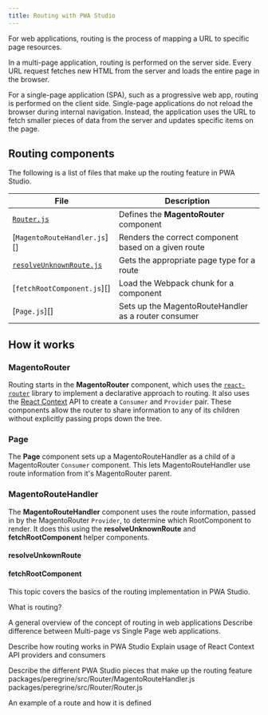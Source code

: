 ```yaml
---
title: Routing with PWA Studio
---
```


For web applications, routing is the process of mapping a URL to specific page resources.

In a multi-page application, routing is performed on the server side.
Every URL request fetches new HTML from the server and loads the entire page in the browser.

For a single-page application (SPA), such as a progressive web app, routing is performed on the client side.
Single-page applications do not reload the browser during internal navigation.
Instead, the application uses the URL to fetch smaller pieces of data from the server and updates specific items on the page.

## Routing components

The following is a list of files that make up the routing feature in PWA Studio.

| File                         | Description                                          |
| ---------------------------- | ---------------------------------------------------- |
| [`Router.js`][]              | Defines the **MagentoRouter** component              |
| [`MagentoRouteHandler.js`][] | Renders the correct component based on a given route |
| [`resolveUnknownRoute.js`][] | Gets the appropriate page type for a route           |
| [`fetchRootComponent.js`][]  | Load the Webpack chunk for a component               |
| [`Page.js`][]                | Sets up the MagentoRouteHandler as a router consumer |

## How it works

### MagentoRouter

Routing starts in the **MagentoRouter** component, which uses the [`react-router`][] library to implement a declarative approach to routing.
It also uses the [React Context][] API to create a `Consumer` and `Provider` pair.
These components allow the router to share information to any of its children without explicitly passing props down the tree.

### Page

The **Page** component sets up a MagentoRouteHandler as a child of a MagentoRouter `Consumer` component.
This lets MagentoRouteHandler use route information from it's MagentoRouter parent.

### MagentoRouteHandler

The **MagentoRouteHandler** component uses the route information, passed in by the MagentoRouter `Provider`, to determine which RootComponent to render.
It does this using the **resolveUnknownRoute** and **fetchRootComponent** helper components.

#### resolveUnkownRoute

#### fetchRootComponent

This topic covers the basics of the routing implementation in PWA Studio.

What is routing?

A general overview of the concept of routing in web applications
Describe difference between Multi-page vs Single Page web applications.

Describe how routing works in PWA Studio
Explain usage of React Context API providers and consumers

Describe the different PWA Studio pieces that make up the routing feature
packages/peregrine/src/Router/MagentoRouteHandler.js
packages/peregrine/src/Router/Router.js

An example of a route and how it is defined

[`Router.js`]:
[`MagentoRouteHandler.js`]:
[`resolveUnknownRoute.js`]:
[`fetchRootComponent.js`]:
[`react-router`]: https://github.com/ReactTraining/react-router
[React Context]: https://reactjs.org/docs/context.html
